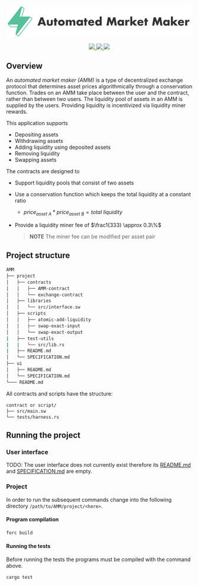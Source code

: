 <p align="center">
    <picture>
        <source media="(prefers-color-scheme: dark)" srcset=".docs/amm_logo-dark_theme.png">
        <img alt="automated market maker logo" width="600px" src=".docs/amm_logo-light_theme.png">
    </picture>
</p>

<p align="center">
    <a href="https://crates.io/crates/forc/0.33.1" alt="forc">
        <img src="https://img.shields.io/badge/forc-v0.33.1-orange" />
    </a>
    <a href="https://crates.io/crates/fuel-core/0.15.3" alt="fuel-core">
        <img src="https://img.shields.io/badge/fuel--core-v0.15.3-yellow" />
    </a>
    <a href="https://crates.io/crates/fuels/0.36.0" alt="forc">
        <img src="https://img.shields.io/badge/fuels-v0.36.0-blue" />
    </a>
</p>

## Overview

An *automated market maker (AMM)* is a type of decentralized exchange protocol that determines asset prices algorithmically through a conservation function. Trades on an AMM take place between the user and the contract, rather than between two users. The liquidity pool of assets in an AMM is supplied by the users. Providing liquidity is incentivized via liquidity miner rewards. 

This application supports
- Depositing assets
- Withdrawing assets
- Adding liquidity using deposited assets
- Removing liquidity
- Swapping assets

The contracts are designed to
- Support liquidity pools that consist of two assets
- Use a conservation function which keeps the total liquidity at a constant ratio
    - $price_{asset\ A} * price_{asset\ B} = total\ liquidity$
- Provide a liquidity miner fee of $\frac1{333} \approx 0.3\%$

	> **NOTE** The miner fee can be modified per asset pair

## Project structure

```sh
AMM
├── project
│   ├── contracts
│   │   ├── AMM-contract
│   │   └── exchange-contract
│   ├── libraries
│   │   └── src/interface.sw
│   ├── scripts
│   │   ├── atomic-add-liquidity
│   │   ├── swap-exact-input
│   │   └── swap-exact-output
|   ├── test-utils
|   |   └── src/lib.rs
|   ├── README.md
│   └── SPECIFICATION.md
├── ui
│   ├── README.md
│   └── SPECIFICATION.md
└─── README.md
```

All contracts and scripts have the structure:

```
contract or script/
├── src/main.sw
└── tests/harness.rs
```

## Running the project

### User interface

TODO: The user interface does not currently exist therefore its [README.md](ui/README.md) and [SPECIFICATION.md](ui/SPECIFICATION.md) are empty.

### Project

In order to run the subsequent commands change into the following directory `/path/to/AMM/project/<here>`.

#### Program compilation

```bash
forc build
```

#### Running the tests

Before running the tests the programs must be compiled with the command above.

```bash
cargo test
```
